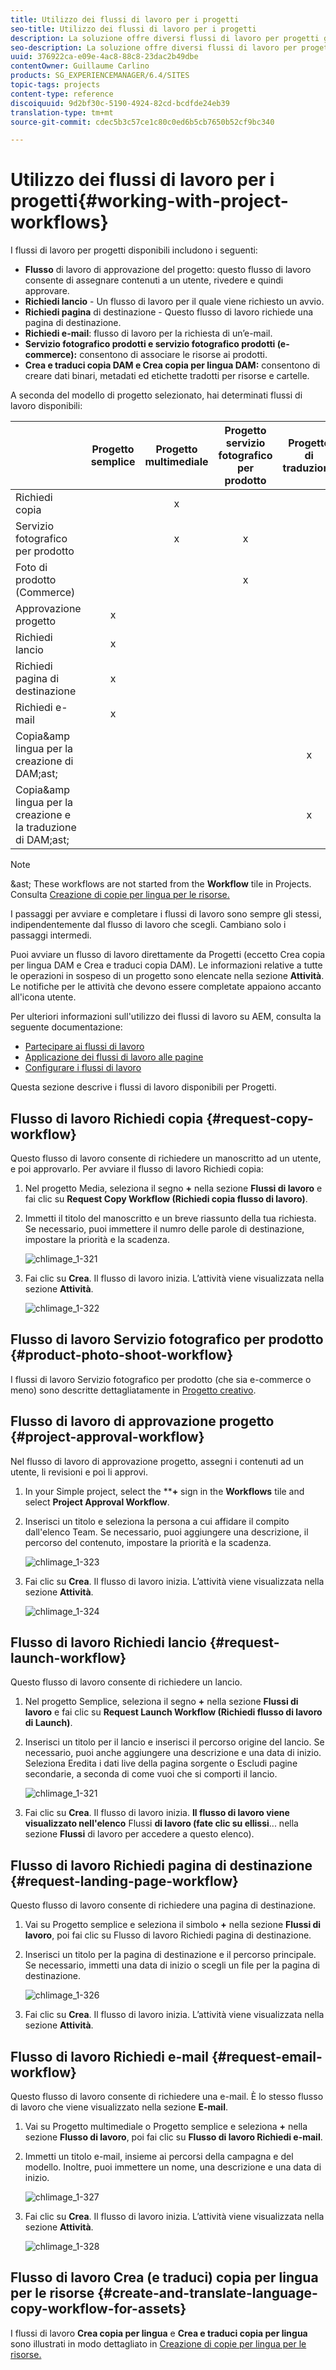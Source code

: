 ```yaml
---
title: Utilizzo dei flussi di lavoro per i progetti
seo-title: Utilizzo dei flussi di lavoro per i progetti
description: La soluzione offre diversi flussi di lavoro per progetti già pronti all’uso.
seo-description: La soluzione offre diversi flussi di lavoro per progetti già pronti all’uso.
uuid: 376922ca-e09e-4ac8-88c8-23dac2b49dbe
contentOwner: Guillaume Carlino
products: SG_EXPERIENCEMANAGER/6.4/SITES
topic-tags: projects
content-type: reference
discoiquuid: 9d2bf30c-5190-4924-82cd-bcdfde24eb39
translation-type: tm+mt
source-git-commit: cdec5b3c57ce1c80c0ed6b5cb7650b52cf9bc340

---
```



# Utilizzo dei flussi di lavoro per i progetti{#working-with-project-workflows}

I flussi di lavoro per progetti disponibili includono i seguenti:

* **Flusso** di lavoro di approvazione del progetto: questo flusso di lavoro consente di assegnare contenuti a un utente, rivedere e quindi approvare.
* **Richiedi lancio** - Un flusso di lavoro per il quale viene richiesto un avvio.
* **Richiedi pagina** di destinazione - Questo flusso di lavoro richiede una pagina di destinazione.
* **Richiedi e-mail**: flusso di lavoro per la richiesta di un’e-mail.
* **Servizio fotografico prodotti e servizio fotografico prodotti (e-commerce):** consentono di associare le risorse ai prodotti.
* **Crea e traduci copia DAM e Crea copia per lingua DAM:** consentono di creare dati binari, metadati ed etichette tradotti per risorse e cartelle.

A seconda del modello di progetto selezionato, hai determinati flussi di lavoro disponibili:

|  | **Progetto semplice** | **Progetto multimediale** | **Progetto servizio fotografico per prodotto** | **Progetto di traduzione** |
|---|:-:|:-:|:-:|:-:|
| Richiedi copia |  | x |  |  |
| Servizio fotografico per prodotto |  | x | x |  |
| Foto di prodotto (Commerce) |  |  | x |  |
| Approvazione progetto | x |  |  |  |
| Richiedi lancio | x |  |  |  |
| Richiedi pagina di destinazione | x |  |  |  |
| Richiedi e-mail | x |  |  |  |
| Copia&amp;amp lingua per la creazione di DAM;ast; |  |  |  | x |
| Copia&amp;amp lingua per la creazione e la traduzione di DAM;ast; |  |  |  | x |

>[!NOTE]
>
>&amp;ast; These workflows are not started from the **Workflow** tile in Projects. Consulta [Creazione di copie per lingua per le risorse.](/help/sites-administering/tc-manage.md)

I passaggi per avviare e completare i flussi di lavoro sono sempre gli stessi, indipendentemente dal flusso di lavoro che scegli. Cambiano solo i passaggi intermedi.

Puoi avviare un flusso di lavoro direttamente da Progetti (eccetto Crea copia per lingua DAM e Crea e traduci copia DAM). Le informazioni relative a tutte le operazioni in sospeso di un progetto sono elencate nella sezione **Attività**. Le notifiche per le attività che devono essere completate appaiono accanto all&#39;icona utente.

Per ulteriori informazioni sull&#39;utilizzo dei flussi di lavoro su AEM, consulta la seguente documentazione:

* [Partecipare ai flussi di lavoro](/help/sites-authoring/workflows-participating.md)
* [Applicazione dei flussi di lavoro alle pagine](/help/sites-authoring/workflows-applying.md)
* [Configurare i flussi di lavoro](/help/sites-administering/workflows.md)

Questa sezione descrive i flussi di lavoro disponibili per Progetti.

## Flusso di lavoro Richiedi copia {#request-copy-workflow}

Questo flusso di lavoro consente di richiedere un manoscritto ad un utente, e poi approvarlo. Per avviare il flusso di lavoro Richiedi copia:

1. Nel progetto Media, seleziona il segno **+** nella sezione **Flussi di lavoro** e fai clic su **Request Copy Workflow (Richiedi copia flusso di lavoro)**.
1. Immetti il titolo del manoscritto e un breve riassunto della tua richiesta. Se necessario, puoi immettere il numro delle parole di destinazione, impostare la priorità e la scadenza.

   ![chlimage_1-321](assets/chlimage_1-321.png)

1. Fai clic su **Crea**. Il flusso di lavoro inizia. L’attività viene visualizzata nella sezione **Attività**.

   ![chlimage_1-322](assets/chlimage_1-322.png)

## Flusso di lavoro Servizio fotografico per prodotto {#product-photo-shoot-workflow}

I flussi di lavoro Servizio fotografico per prodotto (che sia e-commerce o meno) sono descritte dettagliatamente in [Progetto creativo](/help/sites-authoring/managing-product-information.md).

## Flusso di lavoro di approvazione progetto {#project-approval-workflow}

Nel flusso di lavoro di approvazione progetto, assegni i contenuti ad un utente, li revisioni e poi li approvi.

1. In your Simple project, select the ****+** sign in the **Workflows** tile and select **Project Approval Workflow**.
1. Inserisci un titolo e seleziona la persona a cui affidare il compito dall&#39;elenco Team. Se necessario, puoi aggiungere una descrizione, il percorso del contenuto, impostare la priorità e la scadenza.

   ![chlimage_1-323](assets/chlimage_1-323.png)

1. Fai clic su **Crea**. Il flusso di lavoro inizia. L’attività viene visualizzata nella sezione **Attività**.

   ![chlimage_1-324](assets/chlimage_1-324.png)

## Flusso di lavoro Richiedi lancio {#request-launch-workflow}

Questo flusso di lavoro consente di richiedere un lancio.

1. Nel progetto Semplice, seleziona il segno **+** nella sezione **Flussi di lavoro** e fai clic su **Request Launch Workflow (Richiedi flusso di lavoro di Launch)**.
1. Inserisci un titolo per il lancio e inserisci il percorso origine del lancio. Se necessario, puoi anche aggiungere una descrizione e una data di inizio. Seleziona Eredita i dati live della pagina sorgente o Escludi pagine secondarie, a seconda di come vuoi che si comporti il lancio.

   ![chlimage_1-321](assets/chlimage_1-325.png)

1. Fai clic su **Crea**. Il flusso di lavoro inizia. **Il flusso di lavoro viene visualizzato nell&#39;elenco** Flussi **di lavoro (fate clic su ellissi**... nella sezione **Flussi** di lavoro per accedere a questo elenco).

## Flusso di lavoro Richiedi pagina di destinazione {#request-landing-page-workflow}

Questo flusso di lavoro consente di richiedere una pagina di destinazione.

1. Vai su Progetto semplice e seleziona il simbolo **+** nella sezione **Flussi di lavoro**, poi fai clic su Flusso di lavoro Richiedi pagina di destinazione.
1. Inserisci un titolo per la pagina di destinazione e il percorso principale. Se necessario, immetti una data di inizio o scegli un file per la pagina di destinazione.

   ![chlimage_1-326](assets/chlimage_1-326.png)

1. Fai clic su **Crea**. Il flusso di lavoro inizia. L’attività viene visualizzata nella sezione **Attività**.

## Flusso di lavoro Richiedi e-mail {#request-email-workflow}

Questo flusso di lavoro consente di richiedere una e-mail. È lo stesso flusso di lavoro che viene visualizzato nella sezione **E-mail**.

1. Vai su Progetto multimediale o Progetto semplice e seleziona **+** nella sezione **Flusso di lavoro**, poi fai clic su **Flusso di lavoro Richiedi e-mail**.
1. Immetti un titolo e-mail, insieme ai percorsi della campagna e del modello. Inoltre, puoi immettere un nome, una descrizione e una data di inizio.

   ![chlimage_1-327](assets/chlimage_1-327.png)

1. Fai clic su **Crea**. Il flusso di lavoro inizia. L’attività viene visualizzata nella sezione **Attività**.

   ![chlimage_1-328](assets/chlimage_1-328.png)

## Flusso di lavoro Crea (e traduci) copia per lingua per le risorse {#create-and-translate-language-copy-workflow-for-assets}

I flussi di lavoro **Crea copia per lingua** e **Crea e traduci copia per lingua** sono illustrati in modo dettagliato in [Creazione di copie per lingua per le risorse.](/help/assets/translation-projects.md)
